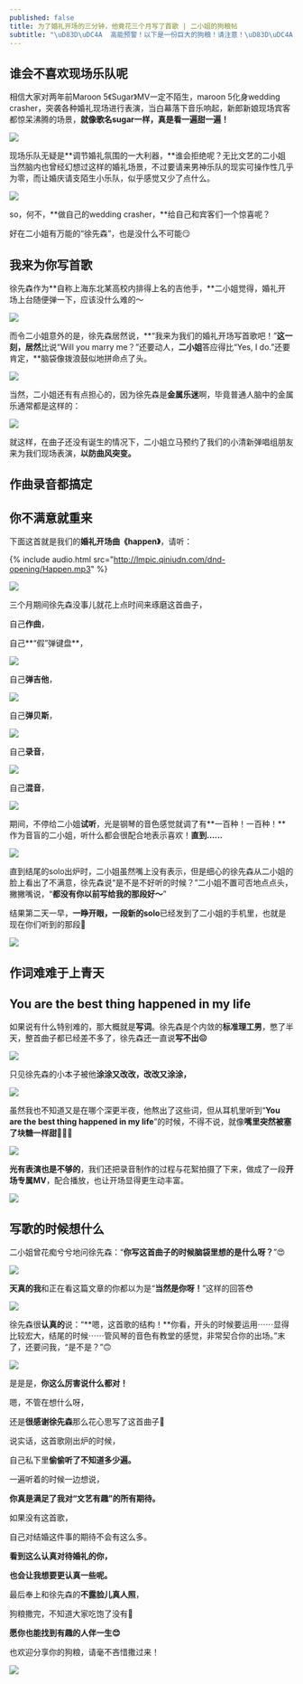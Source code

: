 ```yaml
---
published: false
title: 为了婚礼开场的三分钟，他竟花三个月写了首歌 | 二小姐的狗粮帖
subtitle: "\uD83D\uDC4A  高能预警！以下是一份巨大的狗粮！请注意！\uD83D\uDC4A"
---
```

## 谁会不喜欢现场乐队呢

相信大家对两年前Maroon 5《Sugar》MV一定不陌生，maroon 5化身wedding crasher，突袭各种婚礼现场进行表演，当白幕落下音乐响起，新郎新娘现场宾客都惊呆沸腾的场景，**就像歌名sugar一样，真是看一遍甜一遍！**

![](http://lmpic.qiniudn.com/dnd-opening/sugar2.gif)

现场乐队无疑是**调节婚礼氛围的一大利器，**谁会拒绝呢？无比文艺的二小姐当然脑内也曾经幻想过这样的婚礼场景，不过要请来男神乐队的现实可操作性几乎为零，而让婚庆请支陌生小乐队，似乎感觉又少了点什么。

![](http://lmpic.qiniudn.com/dnd-opening/wKgBZ1i4HCeAWKT4AApE87YqY5Q267.gif)

so，何不，**做自己的wedding crasher，**给自己和宾客们一个惊喜呢？

好在二小姐有万能的“徐先森”，也是没什么不可能😏


## 我来为你写首歌

徐先森作为**自称上海东北某高校内排得上名的吉他手，**二小姐觉得，婚礼开场上台随便弹一下，应该没什么难的～

![](http://lmpic.qiniudn.com/dnd-opening/rock.gif)

而令二小姐意外的是，徐先森居然说，**“我来为我们的婚礼开场写首歌吧！”**这一刻，居然**比说“Will you marry me？”还要动人，**二小姐**答应得比“Yes, I do.”还要肯定，**脑袋像拨浪鼓似地拼命点了头。

![](http://lmpic.qiniudn.com/dnd-opening/surp.gif)

当然，二小姐还有有点担心的，因为徐先森是**金属乐迷**啊，毕竟普通人脑中的金属乐通常都是这样的：

![](http://lmpic.qiniudn.com/dnd-opening/rock-fire.gif)

就这样，在曲子还没有诞生的情况下，二小姐立马预约了我们的小清新弹唱组朋友来为我们现场表演，**以防曲风突变。**


## 作曲录音都搞定
## 你不满意就重来

下面这首就是我们的**婚礼开场曲《happen》**，请听：

{% include audio.html src="http://lmpic.qiniudn.com/dnd-opening/Happen.mp3" %}

![](http://lmpic.qiniudn.com/dnd-opening/Happen-title.gif)

三个月期间徐先森没事儿就花上点时间来琢磨这首曲子，

自己**作曲**，

自己**“假”弹键盘**，

![](http://lmpic.qiniudn.com/dnd-opening/Happen-keyboard.gif)

自己**弹吉他**，

![](http://lmpic.qiniudn.com/dnd-opening/Happen-guitar.gif)

自己**弹贝斯**，

![](http://lmpic.qiniudn.com/dnd-opening/Happen-bass.gif)

自己**录音**，

![](http://lmpic.qiniudn.com/dnd-opening/Happen-recording.gif)

自己**混音**，

![](http://lmpic.qiniudn.com/dnd-opening/Happen-mixing-1.gif)


期间，不停给二小姐**试听**，光是钢琴的音色感觉就调了有**一百种！一百种！**作为音盲的二小姐，听什么都会很配合地表示喜欢！**直到……**

![](http://lmpic.qiniudn.com/dnd-opening/oscar.gif)

直到结尾的solo出炉时，二小姐虽然嘴上没有表示，但是细心的徐先森从二小姐的脸上看出了不满意，徐先森说“是不是不好听的时候？”二小姐不置可否地点点头，撇撇嘴说，“**都没有你以前写给我的那段好～**”

结果第二天一早，**一睁开眼，一段新的solo**已经发到了二小姐的手机里，也就是现在你们听到的那段🤔

![](http://lmpic.qiniudn.com/dnd-opening/Happen-guitar-solo.gif)


## 作词难难于上青天
## You are the best thing happened in my life

如果说有什么特别难的，那大概就是**写词**。徐先森是个内敛的**标准理工男**，憋了半天，整首曲子都已经差不多了，徐先森还一直说**写不出😖**

![](http://lorempixel.com/600/400/)

只见徐先森的小本子被他**涂涂又改改，改改又涂涂，**

![](http://lmpic.qiniudn.com/dnd-opening/c.jpeg)

虽然我也不知道又是在哪个深更半夜，他熬出了这些词，但从耳机里听到“**You are the best thing happened in my life**”的时候，不得不说，就像**嘴里突然被塞了块糖一样甜**🍬🍬🍬

![](http://lorempixel.com/600/400/)

**光有表演也是不够的**，我们还把录音制作的过程与花絮拍摄了下来，做成了一段**开场专属MV**，配合播放，也让开场显得更生动丰富。

![](http://lmpic.qiniudn.com/dnd-opening/Happen-berry.gif)


## 写歌的时候想什么

二小姐曾花痴兮兮地问徐先森：“**你写这首曲子的时候脑袋里想的是什么呀？**”😍

![](http://lmpic.qiniudn.com/dnd-opening/heart.gif)

**天真的我**和正在看这篇文章的你都以为是“**当然是你呀！**”这样的回答😳

![](http://lmpic.qiniudn.com/dnd-opening/g.jpg)

徐先森很**认真的**说：“**嗯，这首歌的结构！**你看，开头的时候要运用⋯⋯显得比较宏大，结尾的时候⋯⋯管风琴的音色有教堂的感觉，非常契合你的出场。”末了，还要问我，“是不是？”🙃

![](http://lmpic.qiniudn.com/dnd-opening/h.gif)

是是是，**你这么厉害说什么都对！**

嗯，不管在想什么呀，

还是**很感谢徐先森**那么花心思写了这首曲子🤗 

说实话，这首歌刚出炉的时候，

自己私下里**偷偷听了不知道多少遍。**

一遍听着的时候一边想说，

**你真是满足了我对“文艺有趣”的所有期待。**

如果没有这首歌，

自己对结婚这件事的期待不会有这么多。

**看到这么认真对待婚礼的你，**

**也会让我想要更认真一些呢。**

最后奉上和徐先森的**不露脸儿真人照**，

狗粮撒完，不知道大家吃饱了没有😬

**愿你也能找到有趣的人伴一生😊**

也欢迎分享你的狗粮，请毫不吝惜撒过来！

![](http://lmpic.qiniudn.com/dnd-opening/dnd.jpeg)